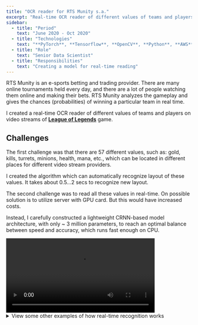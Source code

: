 ```yaml
---
title: "OCR reader for RTS Munity s.a."
excerpt: "Real-time OCR reader of different values of teams and players on video streams of League of Legends game"
sidebar:
  - title: "Period"
    text: "June 2020 - Oct 2020"
  - title: "Technologies"
    text: "**PyTorch**, **Tensorflow**, **OpenCV**, **Python**, **AWS**"
  - title: "Role"
    text: "Senior Data Scientist"
  - title: "Responsibilities"
    text: "Creating a model for real-time reading"
---
```


RTS Munity is an e-sports betting and trading provider.
There are many online tournaments held every day,
and there are a lot of people watching them online and making their bets.
RTS Munity analyzes the gameplay and gives the chances (probabilities)
of winning a particular team in real time. 

I created a real-time OCR reader of different values of teams and players
on video streams of [**League of Legends**](https://www.leagueoflegends.com/) game.

## Challenges

The first challenge was that there are 57 different values,
such as: gold, kills, turrets, minions, health, mana, etc.,
which can be located in different places for different video stream providers.

I created the algorithm which can automatically recognize layout of these values.
It takes about 0.5...2 secs to recognize new layout.

The second challenge was to read all these values in real-time.
On possible solution is to utilize server with GPU card.
But this would have increased costs.

Instead, I carefully constructed a lightweight CRNN-based model architecture,
with only ~ 3 million parameters,
to reach an optimal balance between speed and accuracy, which runs fast enough on CPU.

<video width="80%" controls>
    <source src="/assets/video/ocr_lol_rts_munity.2.mp4">
</video>

<details>
<summary>View some other examples of how real-time recognition works</summary>

<video width="80%" controls>
    <source src="/assets/video/ocr_lol_rts_munity.1.mp4">
</video>

<video width="80%" controls>
    <source src="/assets/video/ocr_lol_rts_munity.3.mp4">
</video>

<video width="80%" controls>
    <source src="/assets/video/ocr_lol_rts_munity.4.mp4">
</video>

<video width="80%" controls>
    <source src="/assets/video/ocr_lol_rts_munity.5.mp4">
</video>

</details>
